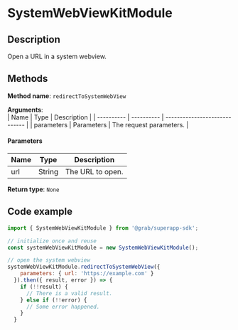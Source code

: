 # SystemWebViewKitModule

## Description

Open a URL in a system webview.

## Methods

**Method name**: `redirectToSystemWebView`

**Arguments**:  
| Name       | Type       | Description                   |
| ---------- | ---------- | ----------------------------- |
| parameters | Parameters | The request parameters.       |

#### Parameters
| Name | Type   | Description      |
| ---- | ------ | ---------------- |
| url  | String | The URL to open. |

**Return type**: `None`


## Code example

```javascript
import { SystemWebViewKitModule } from '@grab/superapp-sdk';

// initialize once and reuse
const systemWebViewKitModule = new SystemWebViewKitModule();

// open the system webview
systemWebViewKitModule.redirectToSystemWebView({
    parameters: { url: 'https://example.com' }
  }).then({ result, error }) => {
    if (!!result) {
      // There is a valid result.
    } else if (!!error) {
      // Some error happened.
    }
  }
